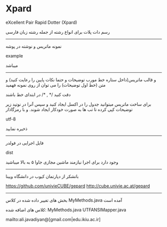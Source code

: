# Xpard
eXcellent Pair Rapid Dotter (Xpard)

رسم دات پلات برای انواع رشته از جمله رشته زبان فارسی

-----------------------------------------------------------------------
نمونه ماتریس و نوشته در پوشه

example

میباشد

-----------------------------------------------------------------------
و قالب ماتریس(داخل ستاره خط مورب توضیحات و حتما نکات پایین را رعایت کنید) و متن (خط اول توضیحات) را می توان از روی نمونه فهمید

دقت کنید
/* , */
در ابتدای خط باشند

برای ساخت ماتریس میتوانید جدول را در اکسل ایجاد کنید و سپس آنرا در نوتپد زیر توضیحات کپی کرده تا تب ها به صورت خودکار ایجاد شوند.
و با رمزگاذار

utf-8

ذخیره نمایید

-----------------------------------------------------------------------
فایل اجرایی در فولدر

dist

وجود دارد
برای اجرا نیازمند ماشین مجازی جاوا ۵ به بالا میباشید

-----------------------------------------------------------------------
باتشکر از دپارتمان کیوب در دانشگاه ویینا

https://github.com/univieCUBE/gepard
http://cube.univie.ac.at/gepard

-----------------------------------------------------------------------
بخش های تغییر داده شده در کلاس
MyMethods.java
آمده است

کلاس های اضافه شده:
MyMethods.java
UTFANSIMapper.java

mailto:ali.javadiyan@[gmail.com|edu.ikiu.ac.ir]
